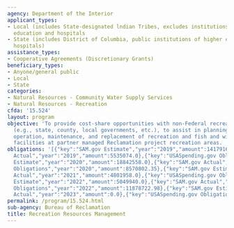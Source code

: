 ```yaml
---
agency: Department of the Interior
applicant_types:
- Local (includes State-designated lndian Tribes, excludes institutions of higher
  education and hospitals
- State (includes District of Columbia, public institutions of higher education and
  hospitals)
assistance_types:
- Cooperative Agreements (Discretionary Grants)
beneficiary_types:
- Anyone/general public
- Local
- State
categories:
- Natural Resources - Community Water Supply Services
- Natural Resources - Recreation
cfda: '15.524'
layout: program
objective: 'To provide cost-share opportunities with non-Federal recreation partners
  (e.g., state, county, local governments, etc.), to assist in planning, development,
  operation, maintenance, and replacement of recreation and fish and wildlife resource
  facilities at partner managed Reclamation project recreation areas. '
obligations: '[{"key":"SAM.gov Estimate","year":"2019","amount":14179164.0},{"key":"SAM.gov
  Actual","year":"2019","amount":5535074.0},{"key":"USASpending.gov Obligations","year":"2019","amount":11929173.19},{"key":"SAM.gov
  Estimate","year":"2020","amount":18842558.0},{"key":"SAM.gov Actual","year":"2020","amount":6606527.0},{"key":"USASpending.gov
  Obligations","year":"2020","amount":8570802.35},{"key":"SAM.gov Estimate","year":"2021","amount":8500000.0},{"key":"SAM.gov
  Actual","year":"2021","amount":4801958.0},{"key":"USASpending.gov Obligations","year":"2021","amount":12011306.85},{"key":"SAM.gov
  Estimate","year":"2022","amount":5049940.0},{"key":"SAM.gov Actual","year":"2022","amount":39679598.0},{"key":"USASpending.gov
  Obligations","year":"2022","amount":11878722.98},{"key":"SAM.gov Estimate","year":"2023","amount":27635300.0},{"key":"SAM.gov
  Actual","year":"2023","amount":0.0},{"key":"USASpending.gov Obligations","year":"2023","amount":2401350.96}]'
permalink: /program/15.524.html
sub-agency: Bureau of Reclamation
title: Recreation Resources Management
---
```

